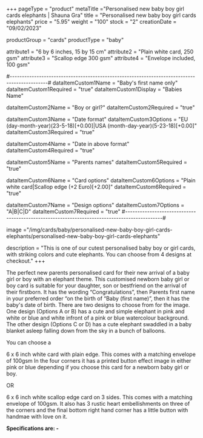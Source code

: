+++
pageType = "product"
metaTitle ="Personalised new baby boy girl cards elephants | Shauna Gra"
title = "Personalised new baby boy girl cards elephants"
price = "5.95"
weight = "100"
stock = "2"
creationDate = "09/02/2023"

productGroup = "cards"
productType = "baby"

attribute1 = "6 by 6 inches, 15 by 15 cm" 
attribute2 = "Plain white card, 250 gsm"
attribute3 = "Scallop edge 300 gsm"
attribute4 = "Envelope included, 100 gsm"

#---------------------------------------------------------------------------------------------#
dataItemCustom1Name = "Baby's first name only"
dataItemCustom1Required = "true"
dataItemCustom1Display = "Babies Name"

dataItemCustom2Name = "Boy or girl?"
dataItemCustom2Required = "true"

dataItemCustom3Name = "Date format"
dataItemCustom3Options = "EU (day-month-year)(23-5-18)[+0.00]|USA (month-day-year)(5-23-18)[+0.00]"
dataItemCustom3Required = "true"

dataItemCustom4Name = "Date in above format"
dataItemCustom4Required = "true"

dataItemCustom5Name = "Parents names"
dataItemCustom5Required = "true"

dataItemCustom6Name = "Card options"
dataItemCustom6Options = "Plain white card|Scallop edge (+2 Euro)[+2.00]"
dataItemCustom6Required = "true"

dataItemCustom7Name = "Design options"
dataItemCustom7Options = "A|B|C|D"
dataItemCustom7Required = "true"
#---------------------------------------------------------------------------------------------#
 
image ="/img/cards/baby/personalised-new-baby-boy-girl-cards-elephants/personalised-new-baby-boy-girl-cards-elephants"
 
description = "This is one of our cutest personalised baby boy or girl cards, with striking colors and cute elephants. You can choose from 4 designs at checkout."
+++

The perfect new parents personalised card for their new arrival of a baby girl or boy with an elephant theme. This customised newborn baby girl or boy card is suitable for your daughter, son or bestfriend on the arrival of their firstborn. It has the wording “Congratulations”, then Parents first name in your preferred order “on the birth of “Baby (first name)”, then it has the baby's date of birth. There are two designs to choose from for the image. One design (Options A or B) has a cute and simple elephant in pink and white or blue and white infront of a pink or blue watercolour background. The other design (Options C or D) has a cute elephant swaddled in a baby blanket asleep falling down from the sky in a bunch of balloons.

You can choose a

6 x 6 inch white card with plain edge. This comes with a matching envelope of 100gsm In the four corners it has a printed button effect image in either pink or blue depending if you choose this card for a newborn baby girl or boy.

OR

6 x 6 inch white scallop edge card on 3 sides. This comes with a matching envelope of 100gsm. It also has 3 rustic heart embellishments on three of the corners and the final bottom right hand corner has a little button with handmae with love on it.

**Specifications are: -**
